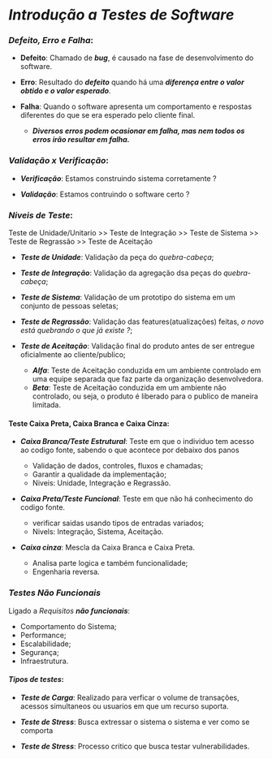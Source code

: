 # *Introdução a Testes de Software*

### *Defeito, Erro e Falha*:

- <p><b>Defeito</b>: Chamado de <i><b>bug</b></i></b>, é causado na fase de desenvolvimento do software.</p>

- <p><b>Erro</b>: Resultado do <b><i>defeito</i></b> quando há uma <i><b>diferença entre o valor obtido e o valor esperado</b></i>.</p>

- <p><b>Falha</b>: Quando o software apresenta um comportamento e respostas diferentes do que se era esperado pelo cliente final.</p>
    
    - <p><b><i>Diversos erros podem ocasionar em falha, mas nem todos os erros irão resultar em falha.</i></b></p>

### *Validação x Verificação*:

-   <p><b><i>Verificação</i></b>: Estamos construindo sistema corretamente ?</p>
-   <p><b><i>Validação</i></b>: Estamos contruindo o software certo ?</p>

### *Niveis de Teste*:

<p>Teste de Unidade/Unitario >> Teste de Integração >> Teste de Sistema >> Teste de Regrassão >> Teste de Aceitação</p>

- ***Teste de Unidade***: Validação da peça do *quebra-cabeça*;

- ***Teste de Integração***: Validação da agregação dsa peças do *quebra-cabeça*;

- ***Teste de Sistema***: Validação de um prototipo do sistema em um conjunto de pessoas seletas;

- ***Teste de Regrassão***: Validação das features(atualizações) feitas, *o novo está quebrando o que já existe ?*;

- ***Teste de Aceitação***: Validação final do produto antes de ser entregue oficialmente ao cliente/publico;

    - ***Alfa***: Teste de Aceitação conduzida em um ambiente controlado em uma equipe separada que faz parte da organização desenvolvedora.
    - ***Beta***: Teste de Aceitação conduzida em um ambiente não controlado, ou seja, o produto é liberado para o publico de maneira limitada.

#### Teste Caixa Preta, Caixa Branca e Caixa Cinza:

- ***Caixa Branca/Teste Estrutural***: Teste em que o individuo tem acesso ao codigo fonte, sabendo o que acontece por debaixo dos panos

  - Validação de dados, controles, fluxos e chamadas;
  - Garantir a qualidade da implementação;
  - Niveis: Unidade, Integração e Regrassão.

- ***Caixa Preta/Teste Funcional***: Teste em que não há conhecimento do codigo fonte.

  - verificar saidas usando tipos de entradas variados;
  - Nivels: Integração, Sistema, Aceitação.

- ***Caixa cinza***: Mescla da Caixa Branca e Caixa Preta.
  
  - Analisa parte logica e também funcionalidade;
  - Engenharia reversa.

### ***Testes Não Funcionais***

<p>
Ligado a <i>Requisitos <b>não funcionais</b></i>:
</p>

- Comportamento do Sistema; 
- Performance;
- Escalabilidade;
- Segurança;
- Infraestrutura.

#### *Tipos de testes*:
- ***Teste de Carga***: Realizado para verficar o volume de transações, acessos simultaneos ou usuarios em que um recurso suporta.

- ***Teste de Stress***: Busca extressar o sistema o sistema e ver como se comporta

- ***Teste de Stress***: Processo critico que busca testar vulnerabilidades.

